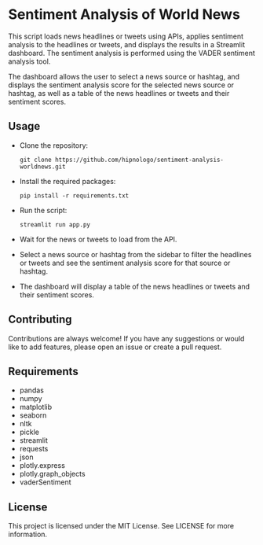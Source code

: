 # Sentiment Analysis of World News

This script loads news headlines or tweets using APIs, applies sentiment analysis to the headlines or tweets, and displays the results in a Streamlit dashboard. The sentiment analysis is performed using the VADER sentiment analysis tool.

The dashboard allows the user to select a news source or hashtag, and displays the sentiment analysis score for the selected news source or hashtag, as well as a table of the news headlines or tweets and their sentiment scores.


## Usage

- Clone the repository:
    ```
    git clone https://github.com/hipnologo/sentiment-analysis-worldnews.git
    ```

- Install the required packages:
    ```
    pip install -r requirements.txt
    ```

- Run the script:
    ```
    streamlit run app.py
    ```

- Wait for the news or tweets to load from the API.

- Select a news source or hashtag from the sidebar to filter the headlines or tweets and see the sentiment analysis score for that source or hashtag.

- The dashboard will display a table of the news headlines or tweets and their sentiment scores.

## Contributing

Contributions are always welcome! If you have any suggestions or would like to add features, please open an issue or create a pull request.

## Requirements

- pandas
- numpy
- matplotlib
- seaborn
- nltk
- pickle
- streamlit
- requests
- json
- plotly.express
- plotly.graph_objects
- vaderSentiment

## License

This project is licensed under the MIT License. See LICENSE for more information.
